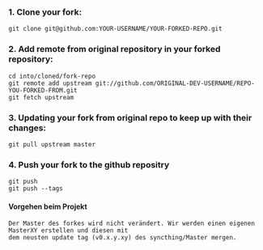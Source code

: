 ### 1. Clone your fork:

    git clone git@github.com:YOUR-USERNAME/YOUR-FORKED-REPO.git

### 2. Add remote from original repository in your forked repository: 

    cd into/cloned/fork-repo
    git remote add upstream git://github.com/ORIGINAL-DEV-USERNAME/REPO-YOU-FORKED-FROM.git
    git fetch upstream

### 3. Updating your fork from original repo to keep up with their changes:

    git pull upstream master
    
### 4. Push your fork to the github repositry
    
    git push
    git push --tags

#### Vorgehen beim Projekt

    Der Master des forkes wird nicht verändert. Wir werden einen eigenen MasterXY erstellen und diesen mit 
    dem neusten update tag (v0.x.y.xy) des syncthing/Master mergen. 
